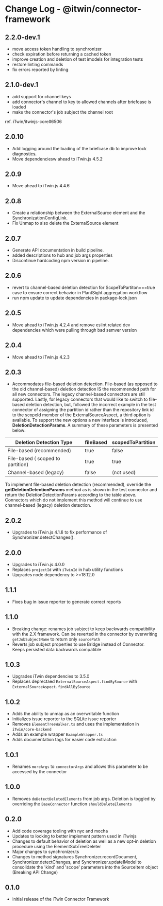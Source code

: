 # Change Log - @itwin/connector-framework

## 2.2.0-dev.1

- move access token handling to synchronizer
- check expiration before returning a cached token
- improve creation and deletion of test imodels for integration tests
- restore linting commands
- fix errors reported by linting

## 2.1.0-dev.1

- add support for channel keys
- add connector's channel to key to allowed channels after briefcase is loaded
- make the connector's job subject the channel root

ref. iTwin/itwinjs-core#6506

## 2.0.10

- Add logging around the loading of the briefcase db to improve lock diagnostics.
- Move dependenciesw ahead to iTwin.js 4.5.2

## 2.0.9

- Move ahead to iTwin.js 4.4.6

## 2.0.8

- Create a relationship between the ExternalSource element and the SynchronizationConfigLink.
- Fix Unmap to also delete the ExternalSource element

## 2.0.7

- Generate API documentation in build pipeline.
- added descriptions to hub and job args properties
- Discontinue hardcoding npm version in pipeline.

## 2.0.6

- revert to channel-based deletion detection for ScopeToPartiton===true case to ensure correct behavior in PlantSight aggregation workflow
- run npm update to update dependencies in package-lock.json

## 2.0.5

- Move ahead to iTwin.js 4.2.4 and remove eslint related dev dependencies which were pulling through bad semver version

## 2.0.4

- Move ahead to iTwin.js 4.2.3

## 2.0.3

- Accommodates file-based deletion detection.  File-based (as opposed to the old channel-based) deletion detection IS the recommended path for all new connectors.  The legacy channel-based connectors are still supported.  Lastly, for legacy connectors that would like to switch to file-based deletion detection, but, followed the incorrect example in the test connector of assigning the partition id rather than the repository link id to the scopeId member of the ExternalSourceAspect, a third option is available.  To support the new options a new interface is introduced, **DeletionDetectionParams**. A summary of these parameters is presented below:

Deletion Detection Type             |   fileBased   |   scopedToPartition
------------------------------------|---------------|---------------------
File-based (recommended)            |   true        |   false
File-based ( scoped to partition)   |   true        |   true
Channel-based (legacy)              |   false       |   (not used)

To implement file-based deletion detection (recommended), override the **getDeletionDetectionParams** method as is shown in the test connector and return the DeletionDetectionParams according to the table above.  Connectors which do not implement this method will continue to use channel-based (legacy) deletion detection.

## 2.0.2

- Upgrades to iTwin.js 4.1.8 to fix performance of Synchronizer.detectChanges().

## 2.0.0

- Upgrades to iTwin.js 4.0.0
- Replaces `projectId` with `iTwinId` in hub utility functions
- Upgrades node dependency to >=18.12.0

## 1.1.1

- Fixes bug in issue reporter to generate correct reports

## 1.1.0

- Breaking change: renames job subject to keep backwards compatibility with the 2.X framework. Can be reverted in the connector by overwriting `getJobSubjectName` to return only `sourcePath`
- Reverts job subject properties to use Bridge instead of Connector. Keeps persisted data backwards compatible

## 1.0.3

- Upgrades iTwin dependencies to 3.5.0
- Replaces deprectaed `ExternalSourceAspect.findBySource` with `ExternalSourceAspect.findAllBySource`

## 1.0.2

- Adds the ability to unmap as an overwritable function
- Initializes issue reporter to the SQLite issue reporter
- Removes `ElementTreeWalker.ts` and uses the implementation in `iTwin/core-backend`
- Adds an example wrapper `ExampleWrapper.ts`
- Adds documentation tags for easier code extraction

## 1.0.1

- Renames `moreArgs` to `connectorArgs` and allows this parameter to be accessed by the connector

## 1.0.0

- Removes `doDetectDeletedElements` from job args. Deletion is toggled by overriding the `BaseConnector` function `shouldDeleteElements`

## 0.2.0

- Add code coverage tooling with nyc and mocha
- Updates to locking to better implement pattern used in iTwinjs
- Changes to default behavior of deletion as well as a new opt-in deletion procedure using the ElementSubTreeDeleter
- Major changes to synchronizer.ts
- Changes to method signatures Synchronizer.recordDocument, Synchronizer.detectChanges, and Synchronizer.updateIModel to consolidate the 'kind' and 'scope' parameters into the SourceItem object (Breaking API Change)

## 0.1.0

- Initial release of the iTwin Connector Framework
